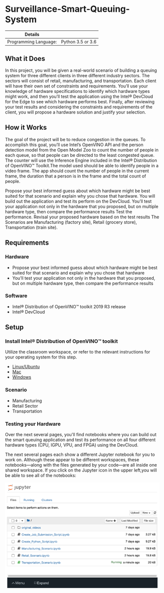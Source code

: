 # Surveillance-Smart-Queuing-System

| Details            |              |
|-----------------------|---------------|
| Programming Language: |  Python 3.5 or 3.6 |


## What it Does

In this project, you will be given a real-world scenario of building a
queuing system for three different clients in three different industry
sectors. The sectors will consist of retail, manufacturing, and
transportation. Each client will have their own set of constraints and
requirements. You’ll use your knowledge of hardware specifications
to identify which hardware types might work, and then you’ll test
the application using the Intel® DevCloud for the Edge to see which
hardware performs best. Finally, after reviewing your test results
and considering the constraints and requirements of the client, you
will propose a hardware solution and justify your selection.

## How it Works

The goal of the project will be to reduce congestion in the queues.
To accomplish this goal, you’ll use Intel’s OpenVINO API and the person
detection model from the Open Model Zoo to count the number of people 
in each queue, so that people can be directed to the least congested queue. 
The counter will use the Inference Engine included in the Intel® Distribution of 
OpenVINO™ Toolkit.The model used should be able to identify people in a video frame.
The app should count the number of people in the current frame, the duration that a 
person is in the frame and the total count of people. 

Propose your best informed guess about which hardware might be best suited for that scenario and explain why you chose that hardware.
You will build out the application and test its perform on the DevCloud.
You’ll test your application not only in the hardware that you proposed, but on multiple hardware type, then compare the performance results
Test the performance. Revisal your proposed hardware based on the test results
The Scenarios are Manufacturing (factory site), Retail (grocery store), Transportation (train site).

## Requirements

### Hardware
*   Propose your best informed guess about which hardware might be best suited for that scenario and explain why you chose that hardware
*   You’ll test your application not only in the hardware that you proposed, but on multiple hardware type, then compare the performance results

### Software

*   Intel® Distribution of OpenVINO™ toolkit 2019 R3 release
*   Intel® DevCloud
        
## Setup

### Install Intel® Distribution of OpenVINO™ toolkit

Utilize the classroom workspace, or refer to the relevant instructions for your operating system for this step.

- [Linux/Ubuntu](./linux-setup.md)
- [Mac](./mac-setup.md)
- [Windows](./windows-setup.md)

### Scenario

*  Manufacturing
*  Retail Sector
*  Transportation

### Testing your Hardware

Over the next several pages, you'll find notebooks where you can build out the smart queuing application and test its performance on all four different hardware 
types (CPU, IGPU, VPU, and FPGA) using the DevCloud.

The next several pages each show a different Jupyter notebook for you to work on. Although these appear to be different workspaces, these notebooks—along with 
the files generated by your code—are all inside one shared workspace. If you click on the Jupyter icon in the upper left,you will be able to see all of the notebooks:

![Jupyter notebook](./Images/shared-workspace.png)



